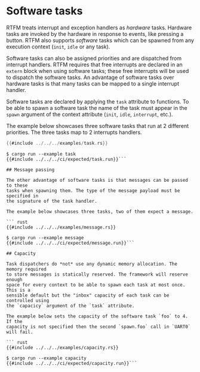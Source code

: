 # Software tasks

RTFM treats interrupt and exception handlers as *hardware* tasks. Hardware tasks
are invoked by the hardware in response to events, like pressing a button. RTFM
also supports *software* tasks which can be spawned from any execution context
(`init`, `idle` or any task).

Software tasks can also be assigned priorities and are dispatched from interrupt
handlers. RTFM requires that free interrupts are declared in an `extern` block
when using software tasks; these free interrupts will be used to dispatch the
software tasks. An advantage of software tasks over hardware tasks is that many
tasks can be mapped to a single interrupt handler.

Software tasks are declared by applying the `task` attribute to functions. To be
able to spawn a software task the name of the task must appear in the `spawn`
argument of the context attribute (`init`, `idle`, `interrupt`, etc.).

The example below showcases three software tasks that run at 2 different
priorities. The three tasks map to 2 interrupts handlers.

``` rust
{{#include ../../../examples/task.rs}}
```

``` console
$ cargo run --example task
{{#include ../../../ci/expected/task.run}}```

## Message passing

The other advantage of software tasks is that messages can be passed to these
tasks when spawning them. The type of the message payload must be specified in
the signature of the task handler.

The example below showcases three tasks, two of them expect a message.

``` rust
{{#include ../../../examples/message.rs}}
```

``` console
$ cargo run --example message
{{#include ../../../ci/expected/message.run}}```

## Capacity

Task dispatchers do *not* use any dynamic memory allocation. The memory required
to store messages is statically reserved. The framework will reserve enough
space for every context to be able to spawn each task at most once. This is a
sensible default but the "inbox" capacity of each task can be controlled using
the `capacicy` argument of the `task` attribute.

The example below sets the capacity of the software task `foo` to 4. If the
capacity is not specified then the second `spawn.foo` call in `UART0` will fail.

``` rust
{{#include ../../../examples/capacity.rs}}
```

``` console
$ cargo run --example capacity
{{#include ../../../ci/expected/capacity.run}}```
